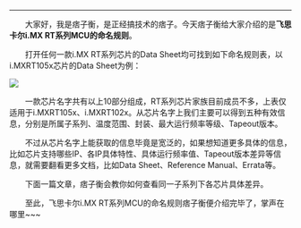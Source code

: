----
　　大家好，我是痞子衡，是正经搞技术的痞子。今天痞子衡给大家介绍的是**飞思卡尔i.MX RT系列MCU的命名规则**。  

　　打开任何一款i.MX RT系列芯片的Data Sheet均可找到如下命名规则表，以i.MXRT105x芯片的Data Sheet为例：  

<img src="http://henjay724.com/image/cnblogs/i.MXRT_Intr_naming_rule.PNG" style="zoom:100%" />  

　　一款芯片名字共有以上10部分组成，RT系列芯片家族目前成员不多，上表仅适用于i.MXRT105x、i.MXRT102x。从芯片名字上我们主要可以得到五种有效信息，分别是所属子系列、温度范围、封装、最大运行频率等级、Tapeout版本。  

　　不过从芯片名字上能获取的信息毕竟是宽泛的，如果想知道更多具体的信息，比如芯片支持哪些IP、各IP具体特性、具体运行频率值、Tapeout版本差异等信息，就需要翻看更多文档，比如Data Sheet、Reference Manual、Errata等。  

　　下面一篇文章，痞子衡会教你如何查看同一子系列下各芯片具体差异。  

　　至此，飞思卡尔i.MX RT系列MCU的命名规则痞子衡便介绍完毕了，掌声在哪里~~~
